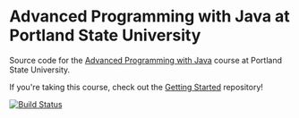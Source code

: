 Advanced Programming with Java at Portland State University
=================

Source code for the [Advanced Programming with Java](http://web.cecs.pdx.edu/~whitlock/) course at Portland State University.

If you're taking this course, check out the [Getting Started](https://github.com/DavidWhitlock/PortlandStateJavaGettingStarted) repository! 

[![Build Status](https://travis-ci.org/DavidWhitlock/PortlandStateJava.svg)](https://travis-ci.org/DavidWhitlock/PortlandStateJava)